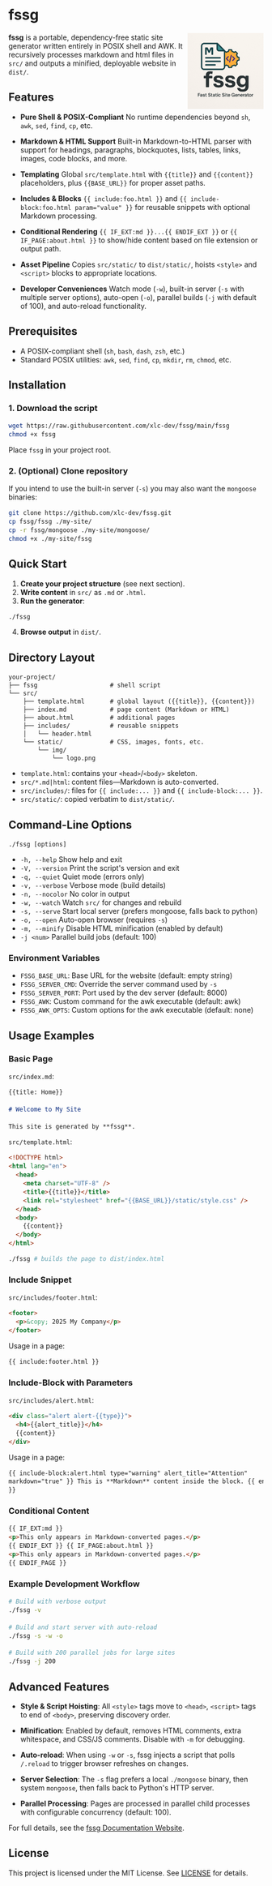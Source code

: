 # fssg

<img src="./src/static/img/logo.png" alt="fssg Logo" width="150" align="right">

**fssg** is a portable, dependency-free static site generator written entirely
in POSIX shell and AWK. It recursively processes markdown and html
files in `src/` and outputs a minified, deployable website in `dist/`.

## Features

- **Pure Shell & POSIX-Compliant**
  No runtime dependencies beyond `sh`, `awk`, `sed`, `find`, `cp`, etc.

- **Markdown & HTML Support**
  Built-in Markdown-to-HTML parser with support for headings, paragraphs, blockquotes, lists, tables, links, images, code blocks, and more.

- **Templating**
  Global `src/template.html` with `{{title}}` and `{{content}}` placeholders, plus `{{BASE_URL}}` for proper asset paths.

- **Includes & Blocks**
  `{{ include:foo.html }}` and `{{ include-block:foo.html param="value" }}` for reusable snippets with optional Markdown processing.

- **Conditional Rendering**
  `{{ IF_EXT:md }}...{{ ENDIF_EXT }}` or `{{ IF_PAGE:about.html }}` to show/hide content based on file extension or output path.

- **Asset Pipeline**
  Copies `src/static/` to `dist/static/`, hoists `<style>` and `<script>` blocks to appropriate locations.

- **Developer Conveniences**
  Watch mode (`-w`), built-in server (`-s` with multiple server options), auto-open (`-o`), parallel builds (`-j` with default of 100), and auto-reload functionality.

## Prerequisites

- A POSIX-compliant shell (`sh`, `bash`, `dash`, `zsh`, etc.)
- Standard POSIX utilities: `awk`, `sed`, `find`, `cp`, `mkdir`, `rm`, `chmod`, etc.

## Installation

### 1. Download the script

```sh
wget https://raw.githubusercontent.com/xlc-dev/fssg/main/fssg
chmod +x fssg
```

Place `fssg` in your project root.

### 2. (Optional) Clone repository

If you intend to use the built-in server (`-s`) you may also want the `mongoose` binaries:

```sh
git clone https://github.com/xlc-dev/fssg.git
cp fssg/fssg ./my-site/
cp -r fssg/mongoose ./my-site/mongoose/
chmod +x ./my-site/fssg
```

## Quick Start

1. **Create your project structure** (see next section).
2. **Write content** in `src/` as `.md` or `.html`.
3. **Run the generator**:

```sh
./fssg
```

4. **Browse output** in `dist/`.

## Directory Layout

```plain
your-project/
├── fssg                    # shell script
└── src/
    ├── template.html       # global layout ({{title}}, {{content}})
    ├── index.md            # page content (Markdown or HTML)
    ├── about.html          # additional pages
    ├── includes/           # reusable snippets
    │   └── header.html
    └── static/             # CSS, images, fonts, etc.
        └── img/
            └── logo.png
```

- `template.html`: contains your `<head>`/`<body>` skeleton.
- `src/*.md|html`: content files—Markdown is auto-converted.
- `src/includes/`: files for `{{ include:... }}` and `{{ include-block:... }}`.
- `src/static/`: copied verbatim to `dist/static/`.

## Command-Line Options

```text
./fssg [options]
```

- `-h, --help` Show help and exit
- `-V, --version` Print the script's version and exit
- `-q, --quiet` Quiet mode (errors only)
- `-v, --verbose` Verbose mode (build details)
- `-n, --nocolor` No color in output
- `-w, --watch` Watch `src/` for changes and rebuild
- `-s, --serve` Start local server (prefers mongoose, falls back to python)
- `-o, --open` Auto-open browser (requires `-s`)
- `-m, --minify` Disable HTML minification (enabled by default)
- `-j <num>` Parallel build jobs (default: 100)

### Environment Variables

- `FSSG_BASE_URL`: Base URL for the website (default: empty string)
- `FSSG_SERVER_CMD`: Override the server command used by `-s`
- `FSSG_SERVER_PORT`: Port used by the dev server (default: 8000)
- `FSSG_AWK`: Custom command for the awk executable (default: awk)
- `FSSG_AWK_OPTS`: Custom options for the awk executable (default: none)

## Usage Examples

### Basic Page

`src/index.md`:

```markdown
{{title: Home}}

# Welcome to My Site

This site is generated by **fssg**.
```

`src/template.html`:

```html
<!DOCTYPE html>
<html lang="en">
  <head>
    <meta charset="UTF-8" />
    <title>{{title}}</title>
    <link rel="stylesheet" href="{{BASE_URL}}/static/style.css" />
  </head>
  <body>
    {{content}}
  </body>
</html>
```

```sh
./fssg # builds the page to dist/index.html
```

### Include Snippet

`src/includes/footer.html`:

```html
<footer>
  <p>&copy; 2025 My Company</p>
</footer>
```

Usage in a page:

```html
{{ include:footer.html }}
```

### Include-Block with Parameters

`src/includes/alert.html`:

```html
<div class="alert alert-{{type}}">
  <h4>{{alert_title}}</h4>
  {{content}}
</div>
```

Usage in a page:

```html
{{ include-block:alert.html type="warning" alert_title="Attention"
markdown="true" }} This is **Markdown** content inside the block. {{ endinclude
}}
```

### Conditional Content

```html
{{ IF_EXT:md }}
<p>This only appears in Markdown-converted pages.</p>
{{ ENDIF_EXT }} {{ IF_PAGE:about.html }}
<p>This only appears in Markdown-converted pages.</p>
{{ ENDIF_PAGE }}
```

### Example Development Workflow

```sh
# Build with verbose output
./fssg -v

# Build and start server with auto-reload
./fssg -s -w -o

# Build with 200 parallel jobs for large sites
./fssg -j 200
```

## Advanced Features

- **Style & Script Hoisting**:
  All `<style>` tags move to `<head>`, `<script>` tags to end of `<body>`, preserving discovery order.

- **Minification**:
  Enabled by default, removes HTML comments, extra whitespace, and CSS/JS comments. Disable with `-m` for debugging.

- **Auto-reload**:
  When using `-w` or `-s`, fssg injects a script that polls `/.reload` to trigger browser refreshes on changes.

- **Server Selection**:
  The `-s` flag prefers a local `./mongoose` binary, then system `mongoose`, then falls back to Python's HTTP server.

- **Parallel Processing**:
  Pages are processed in parallel child processes with configurable concurrency (default: 100).

For full details, see the [fssg Documentation Website](https://xlc-dev.github.io/fssg/).

## License

This project is licensed under the MIT License. See [LICENSE](LICENSE) for details.

```

```